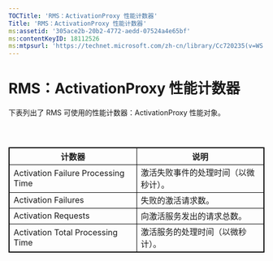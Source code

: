 ```yaml
---
TOCTitle: 'RMS：ActivationProxy 性能计数器'
Title: 'RMS：ActivationProxy 性能计数器'
ms:assetid: '305ace2b-20b2-4772-aedd-07524a4e65bf'
ms:contentKeyID: 18112526
ms:mtpsurl: 'https://technet.microsoft.com/zh-cn/library/Cc720235(v=WS.10)'
---
```


RMS：ActivationProxy 性能计数器
===============================

下表列出了 RMS 可使用的性能计数器：ActivationProxy 性能对象。

###  

 
<p> </p> <table style="border:1px solid black;">
<colgroup>
<col width="50%" />
<col width="50%" />
</colgroup>
<thead>
<tr class="header">
<th style="border:1px solid black;" >计数器</th>
<th style="border:1px solid black;" >说明</th>
</tr>
</thead>
<tbody>
<tr class="odd">
<td style="border:1px solid black;">Activation Failure Processing Time</td>
<td style="border:1px solid black;">激活失败事件的处理时间（以微秒计）。</td>
</tr>
<tr class="even">
<td style="border:1px solid black;">Activation Failures</td>
<td style="border:1px solid black;">失败的激活请求数。</td>
</tr>
<tr class="odd">
<td style="border:1px solid black;">Activation Requests</td>
<td style="border:1px solid black;">向激活服务发出的请求总数。</td>
</tr>
<tr class="even">
<td style="border:1px solid black;">Activation Total Processing Time</td>
<td style="border:1px solid black;">激活服务的处理时间（以微秒计）。</td>
</tr>
</tbody>
</table>
